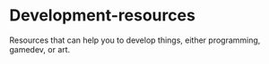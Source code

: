# Development-resources
Resources that can help you to develop things, either programming, gamedev, or art.
